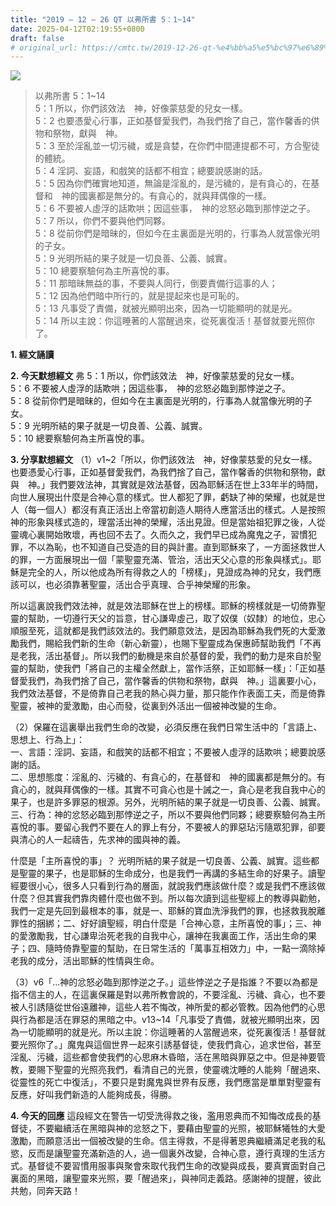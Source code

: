 ```yaml
---
title: "2019 – 12 – 26 QT 以弗所書 5：1~14"
date: 2025-04-12T02:19:55+0800
draft: false
# original_url: https://cmtc.tw/2019-12-26-qt-%e4%bb%a5%e5%bc%97%e6%89%80%e6%9b%b8-5%ef%bc%9a114
---
```


![](/images/qt.jpg)
> 以弗所書 5：1\~14  
> 5：1 所以，你們該效法　神，好像蒙慈愛的兒女一樣。  
> 5：2 也要憑愛心行事，正如基督愛我們，為我們捨了自己，當作馨香的供物和祭物，獻與　神。  
> 5：3 至於淫亂並一切污穢，或是貪婪，在你們中間連提都不可，方合聖徒的體統。  
> 5：4 淫詞、妄語，和戲笑的話都不相宜；總要說感謝的話。  
> 5：5 因為你們確實地知道，無論是淫亂的，是污穢的，是有貪心的，在基督和　神的國裏都是無分的。有貪心的，就與拜偶像的一樣。  
> 5：6 不要被人虛浮的話欺哄；因這些事，　神的忿怒必臨到那悖逆之子。  
> 5：7 所以，你們不要與他們同夥。  
> 5：8 從前你們是暗昧的，但如今在主裏面是光明的，行事為人就當像光明的子女。  
> 5：9 光明所結的果子就是一切良善、公義、誠實。  
> 5：10 總要察驗何為主所喜悅的事。  
> 5：11 那暗昧無益的事，不要與人同行，倒要責備行這事的人；  
> 5：12 因為他們暗中所行的，就是提起來也是可恥的。  
> 5：13 凡事受了責備，就被光顯明出來，因為一切能顯明的就是光。  
> 5：14 所以主說：你這睡著的人當醒過來，從死裏復活！基督就要光照你了。

**1. 經文誦讀**

**2.  今天默想經文**
弗 5：1 所以，你們該效法　神，好像蒙慈愛的兒女一樣。  
5：6 不要被人虛浮的話欺哄；因這些事，　神的忿怒必臨到那悖逆之子。  
5：8 從前你們是暗昧的，但如今在主裏面是光明的，行事為人就當像光明的子女。  
5：9 光明所結的果子就是一切良善、公義、誠實。  
5：10 總要察驗何為主所喜悅的事。

**3. 分享默想經文**
（1）v1\~2「所以，你們該效法　神，好像蒙慈愛的兒女一樣。也要憑愛心行事，正如基督愛我們，為我們捨了自己，當作馨香的供物和祭物，獻與　神。」我們要效法神，其實就是效法基督，因為耶穌活在世上33年半的時間，向世人展現出什麼是合神心意的樣式。世人都犯了罪，虧缺了神的榮耀，也就是世人（每一個人）都沒有真正活出上帝當初創造人期待人應當活出的樣式。人是按照神的形象與樣式造的，理當活出神的榮耀，活出見證。但是當始祖犯罪之後，人從靈魂心裏開始敗壞，再也回不去了。久而久之，我們早已成為魔鬼之子，習慣犯罪，不以為恥，也不知道自己受造的目的與計畫。直到耶穌來了，一方面拯救世人的罪，一方面展現出一個「蒙聖靈充滿、管治，活出天父心意的形象與樣式」。耶穌是完全的人，所以他成為所有得救之人的「榜樣」，見證成為神的兒女，我們應該可以，也必須靠著聖靈，活出合乎真理、合乎神榮耀的形象。

所以這裏說我們效法神，就是效法耶穌在世上的榜樣。耶穌的榜樣就是一切倚靠聖靈的幫助，一切遵行天父的旨意，甘心謙卑虛己，取了奴僕（奴隸）的地位，忠心順服至死，這就都是我們該效法的。我們願意效法，是因為耶穌為我們死的大愛激勵我們，賜給我們新的生命（新心新靈），也賜下聖靈成為保惠師幫助我們「不再是老我，活出基督」。所以我們的動機是來自於基督的愛，我們的動力是來自於聖靈的幫助，使我們「將自己的主權全然獻上，當作活祭，正如耶穌一樣」：「正如基督愛我們，為我們捨了自己，當作馨香的供物和祭物，獻與　神。」這裏要小心，我們效法基督，不是倚靠自己老我的熱心與力量，那只能作作表面工夫，而是倚靠聖靈，被神的愛激勵，由心而發，從裏到外活出一個被神改變的生命。

（2）保羅在這裏舉出我們生命的改變，必須反應在我們日常生活中的「言語上、思想上、行為上」：  
一、言語：淫詞、妄語，和戲笑的話都不相宜；不要被人虛浮的話欺哄；總要說感謝的話。  
二、思想態度：淫亂的、污穢的、有貪心的，在基督和　神的國裏都是無分的。有貪心的，就與拜偶像的一樣。其實不可貪心也是十誡之一，貪心是老我自我中心的果子，也是許多罪惡的根源。另外，光明所結的果子就是一切良善、公義、誠實。  
三、行為：神的忿怒必臨到那悖逆之子，所以不要與他們同夥；總要察驗何為主所喜悅的事。要留心我們不要在人的罪上有分，不要被人的罪惡玷污隨眾犯罪，卻要與清心的人一起禱告，先求神的國與神的義。

什麼是「主所喜悅的事」？ 光明所結的果子就是一切良善、公義、誠實。這些都是聖靈的果子，也是耶穌的生命成分，也是我們一再講的多結生命的好果子。讀聖經要很小心，很多人只看到行為的層面，就說我們應該做什麼？或是我們不應該做什麼？但其實我們靠肉體什麼也做不到。所以每次讀到這些聖經上的教導與勸勉，我們一定是先回到最根本的事，就是一、耶穌的寶血洗淨我們的罪，也拯救我脫離罪性的捆綁；二、好好讀聖經，明白什麼是「合神心意，主所喜悅的事」；三、神的愛激勵我，甘心謙卑治死老我的自我中心，讓神在我裏面工作，活出生命的果子；四、隨時倚靠聖靈的幫助，在日常生活的「萬事互相效力」中，一點一滴除掉老我的成分，活出耶穌的性情與生命。

（3）v6「…神的忿怒必臨到那悖逆之子。」這些悖逆之子是指誰？不要以為都是指不信主的人，在這裏保羅是對以弗所教會說的，不要淫亂、污穢、貪心，也不要被人引誘隨從世俗遠離神，這些人若不悔改，神所愛的都必管教。因為他們的心思與行為都是活在罪惡的黑暗之中。v13\~14「凡事受了責備，就被光顯明出來，因為一切能顯明的就是光。所以主說：你這睡著的人當醒過來，從死裏復活！基督就要光照你了。」魔鬼與這個世界一起來引誘基督徒，使我們貪心，追求世俗，甚至淫亂、污穢，這些都會使我們的心思麻木昏暗，活在黑暗與罪惡之中。但是神要管教，要賜下聖靈的光照亮我們，看清自己的光景，使靈魂沈睡的人能夠「醒過來、從靈性的死亡中復活」，不要只是對魔鬼與世界有反應，我們應當是單單對聖靈有反應，好叫我們新造的人能夠成長，得勝。

**4. 今天的回應**
這段經文在警告一切受洗得救之後，濫用恩典而不知悔改成長的基督徒，不要繼續活在黑暗與神的忿怒之下，要藉由聖靈的光照，被耶穌犧牲的大愛激勵，而願意活出一個被改變的生命。信主得救，不是得著恩典繼續滿足老我的私慾，反而是讓聖靈充滿新造的人，過一個裏外改變，合神心意，遵行真理的生活方式。基督徒不要習慣用服事與聚會來取代我們生命的改變與成長，要真實面對自己裏面的黑暗，讓聖靈來光照，要「醒過來」，與神同走義路。感謝神的提醒，彼此共勉，同奔天路！
